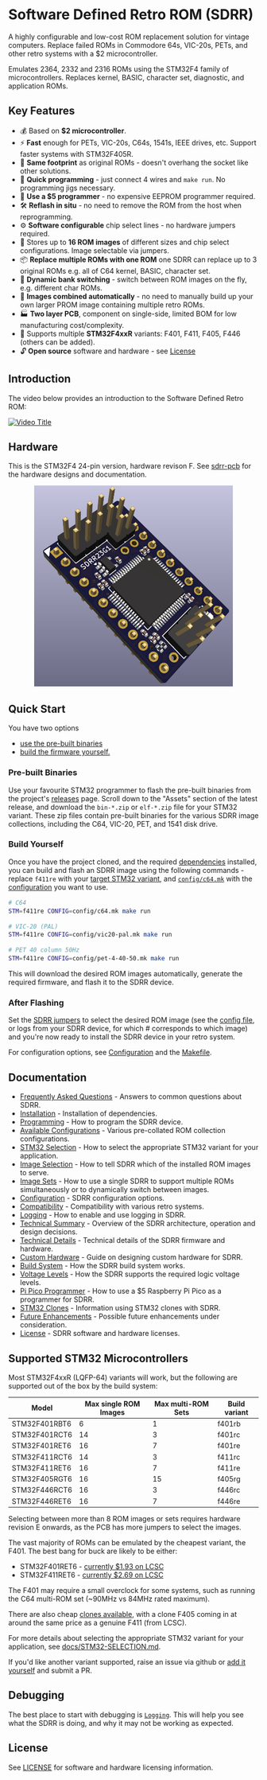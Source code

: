 # Software Defined Retro ROM (SDRR)

A highly configurable and low-cost ROM replacement solution for vintage computers.  Replace failed ROMs in Commodore 64s, VIC-20s, PETs, and other retro systems with a $2 microcontroller.

Emulates 2364, 2332 and 2316 ROMs using the STM32F4 family of microcontrollers.  Replaces kernel, BASIC, character set, diagnostic, and application ROMs.

## Key Features

- 💰 Based on **$2 microcontroller**.
- ⚡ **Fast** enough for PETs, VIC-20s, C64s, 1541s, IEEE drives, etc. Support faster systems with STM32F405R.
- 📐 **Same footprint** as original ROMs - doesn't overhang the socket like other solutions.
- 🚀 **Quick programming** - just connect 4 wires and `make run`. No programming jigs necessary.
- 🔌 **Use a $5 programmer** - no expensive EEPROM programmer required.
- 🛠️ **Reflash in situ** - no need to remove the ROM from the host when reprogramming.
- ⚙️ **Software configurable** chip select lines - no hardware jumpers required.
- 💾 Stores up to **16 ROM images** of different sizes and chip select configurations.  Image selectable via jumpers.
- 📦 **Replace multiple ROMs with one ROM** one SDRR can replace up to 3 original ROMs e.g. all of C64 kernel, BASIC, character set.
- 🔀 **Dynamic bank switching** - switch between ROM images on the fly, e.g. different char ROMs.
- 🧩 **Images combined automatically** - no need to manually build up your own larger PROM image containing multiple retro ROMs.
- 🏭 **Two layer PCB**, component on single-side, limited BOM for low manufacturing cost/complexity.
- 🎯 Supports multiple **STM32F4xxR** variants: F401, F411, F405, F446 (others can be added).
- 🔓 **Open source** software and hardware - see [License](LICENSE.md)

## Introduction

The video below provides an introduction to the Software Defined Retro ROM:

[![Video Title](https://img.youtube.com/vi/Jhe4LF5LrZ8/maxresdefault.jpg)](https://youtu.be/Jhe4LF5LrZ8)

## Hardware

This is the STM32F4 24-pin version, hardware revison F.  See [sdrr-pcb](sdrr-pcb/README.md) for the hardware designs and documentation.

<div style="display: flex; justify-content: center; gap: 20px;">
  <a href="docs/images/sdrr-24-pin-side.png">
    <img src="docs/images/sdrr-24-pin-side.png" alt="SDRR STM32F4 24 pin side on" width="400">
  </a>
</div>

## Quick Start

You have two options

- [use the pre-built binaries](#pre-built-binaries)
- [build the firmware yourself.](#build-yourself)

### Pre-built Binaries

Use your favourite STM32 programmer to flash the pre-built binaries from the project's [releases](https://github.com/piersfinlayson/software-defined-retro-rom/releases/) page.  Scroll down to the "Assets" section of the latest release, and download the `bin-*.zip` or `elf-*.zip` file for your STM32 variant.  These zip files contain pre-built binaries for the various SDRR image collections, including the C64, VIC-20, PET, and 1541 disk drive.

### Build Yourself

Once you have the project cloned, and the required [dependencies](INSTALL.md) installed, you can build and flash an SDRR image using the following commands - replace `f411re` with your [target STM32 variant](#supported-stm32-microcontrollers), and [`config/c64.mk`](/config/c64.mk) with the [configuration](config/README.md#available-configurations) you want to use.

```bash
# C64
STM=f411re CONFIG=config/c64.mk make run
```

```bash
# VIC-20 (PAL)
STM=f411re CONFIG=config/vic20-pal.mk make run
```

```bash
# PET 40 column 50Hz
STM=f411re CONFIG=config/pet-4-40-50.mk make run
```

This will download the desired ROM images automatically, generate the required firmware, and flash it to the SDRR device.

### After Flashing

Set the [SDRR jumpers](docs/IMAGE-SELECTION.md) to select the desired ROM image (see the [config file](/config/), or logs from your SDRR device, for which # corresponds to which image) and you're now ready to install the SDRR device in your retro system.

For configuration options, see [Configuration](docs/CONFIGURATION.md) and the [Makefile](Makefile).

## Documentation

- [Frequently Asked Questions](docs/FAQ.md) - Answers to common questions about SDRR.
- [Installation](INSTALL.md) - Installation of dependencies.
- [Programming](docs/PROGRAMMING.md) - How to program the SDRR device.
- [Available Configurations](config/README.md#available-configurations) - Various pre-collated ROM collection configurations.
- [STM32 Selection](docs/STM32-SELECTION.md) - How to select the appropriate STM32 variant for your application.
- [Image Selection](docs/IMAGE-SELECTION.md) - How to tell SDRR which of the installed ROM images to serve.
- [Image Sets](docs/MULTI-ROM-SETS.md) - How to use a single SDRR to support multiple ROMs simultaneously or to dynamically switch between images.
- [Configuration](docs/CONFIGURATION.md) - SDRR configuration options.
- [Compatibility](docs/COMPATIBILITY.md) - Compatibility with various retro systems.
- [Logging](docs/LOGGING.md) - How to enable and use logging in SDRR.
- [Technical Summary](docs/TECHNICAL-SUMMARY.md) - Overview of the SDRR architecture, operation and design decisions.
- [Technical Details](docs/TECHNICAL-DETAILS.md) - Technical details of the SDRR firmware and hardware.
- [Custom Hardware](docs/CUSTOM-HARDWARE.md) - Guide on designing custom hardware for SDRR.
- [Build System](docs/BUILD-SYSTEM.md) - How the SDRR build system works.
- [Voltage Levels](docs/VOLTAGE-LEVELS.md) - How the SDRR supports the required logic voltage levels.
- [Pi Pico Programmer](docs/PI-PICO-PROGRAMMER.md) - How to use a $5 Raspberry Pi Pico as a programmer for SDRR.
- [STM32 Clones](docs/STM32-CLONES.md) - Information using STM32 clones with SDRR.
- [Future Enhancements](docs/FUTURE-ENHANCEMENTS.md) - Possible future enhancements under consideration.
- [License](LICENSE.md) - SDRR software and hardware licenses.

## Supported STM32 Microcontrollers

Most STM32F4xxR (LQFP-64) variants will work, but the following are supported out of the box by the build system:

| Model | Max single ROM Images | Max multi-ROM Sets |Build variant |
|-------|-----------------------|--------------------|--------------|
| STM32F401RBT6 | 6  | 1 | f401rb |
| STM32F401RCT6 | 14 | 3 | f401rc |
| STM32F401RET6 | 16 | 7 | f401re |
| STM32F411RCT6 | 14 | 3 | f411rc |
| STM32F411RET6 | 16 | 7 | f411re |
| STM32F405RGT6 | 16 | 15 | f405rg |
| STM32F446RCT6 | 16 | 3 | f446rc |
| STM32F446RET6 | 16 | 7 | f446re |

Selecting between more than 8 ROM images or sets requires hardware revision E onwards, as the PCB has more jumpers to select the images.

The vast majority of ROMs can be emulated by the cheapest variant, the F401.  The best bang for buck are likely to be either:

- STM32F401RET6 - [currently $1.93 on LCSC](https://lcsc.com/product-detail/Microcontrollers-MCU-MPU-SOC_ST-STM32F401RET6_C116978.html)
- STM32F411RET6 - [currently $2.69 on LCSC](https://lcsc.com/product-detail/Microcontrollers-MCU-MPU-SOC_ST-STM32F411RET6_C94355.html)

The F401 may require a small overclock for some systems, such as running the C64 multi-ROM set (~90MHz vs 84MHz rated maximum).

There are also cheap [clones available](docs/STM32-CLONES.md), with a clone F405 coming in at around the same price as a genuine F411 (from LCSC).

For more details about selecting the appropriate STM32 variant for your application, see [docs/STM32-SELECTION.md](docs/STM32-SELECTION.md).

If you'd like another variant supported, raise an issue via github or [add it yourself](docs/STM32-SELECTION.md#supporting-other-variants) and submit a PR.

## Debugging

The best place to start with debugging is [`Logging`](docs/LOGGING.md).  This will help you see what the SDRR is doing, and why it may not be working as expected.

## License

See [LICENSE](LICENSE.md) for software and hardware licensing information.
